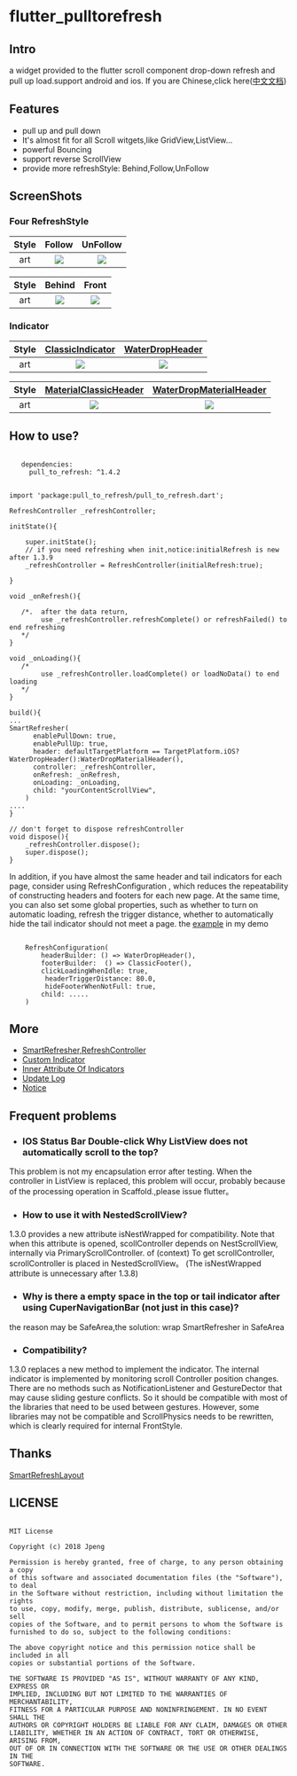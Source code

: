 # flutter_pulltorefresh

## Intro
a widget provided to the flutter scroll component drop-down refresh and pull up load.support android and ios.
If you are Chinese,click here([中文文档](https://github.com/peng8350/flutter_pulltorefresh/blob/master/README_CN.md))

## Features
* pull up and pull down
* It's almost fit for all Scroll witgets,like GridView,ListView...
* powerful Bouncing
* support reverse ScrollView
* provide more refreshStyle: Behind,Follow,UnFollow


## ScreenShots

### Four RefreshStyle
|Style| Follow | UnFollow |
|:---:|:---:|:---:|
|art| ![](example/images/classical_follow.gif) | ![](example/images/classical_unfollow.gif) |

|Style| Behind | Front |
|:---:|:---:|:---:|
|art| ![](arts/screen1.gif) | ![](example/images/material_classic.gif) |

### Indicator

|Style| [ClassicIndicator](https://github.com/peng8350/flutter_pulltorefresh/blob/master/lib/src/indicator/classic_indicator.dart) | [WaterDropHeader](https://github.com/peng8350/flutter_pulltorefresh/blob/master/lib/src/indicator/waterdrop_header.dart) |
|:---:|:---:|:---:|
|art| ![](example/images/classical_follow.gif) | ![](example/images/warterdrop.gif) |

|Style| [MaterialClassicHeader](https://github.com/peng8350/flutter_pulltorefresh/blob/master/lib/src/indicator/material_indicator.dart) | [WaterDropMaterialHeader](https://github.com/peng8350/flutter_pulltorefresh/blob/master/lib/src/indicator/material_indicator.dart) |
|:---:|:---:|:---:|
|art| ![](example/images/material_classic.gif) | ![](example/images/material_waterdrop.gif) |




## How to use?

```

   dependencies:
     pull_to_refresh: ^1.4.2

```

```

import 'package:pull_to_refresh/pull_to_refresh.dart';

RefreshController _refreshController;

initState(){

    super.initState();
    // if you need refreshing when init,notice:initialRefresh is new  after 1.3.9
    _refreshController = RefreshController(initialRefresh:true);

}

void _onRefresh(){

   /*.  after the data return,
        use _refreshController.refreshComplete() or refreshFailed() to end refreshing
   */
}

void _onLoading(){
   /*
        use _refreshController.loadComplete() or loadNoData() to end loading
   */
}

build(){
...
SmartRefresher(
      enablePullDown: true,
      enablePullUp: true,
      header: defaultTargetPlatform == TargetPlatform.iOS?WaterDropHeader():WaterDropMaterialHeader(),
      controller: _refreshController,
      onRefresh: _onRefresh,
      onLoading: _onLoading,
      child: "yourContentScrollView",
    )
....
}

// don't forget to dispose refreshController
void dispose(){
    _refreshController.dispose();
    super.dispose();
}

```


In addition, if you have almost the same header and tail indicators for each page, consider using RefreshConfiguration
, which reduces the repeatability of constructing headers and footers for each new page.
At the same time, you can also set some global properties, such as whether to turn on automatic loading, refresh the trigger distance, whether to automatically hide the tail indicator should not meet a page.
the [example](https://github.com/peng8350/flutter_pulltorefresh/blob/master/example/lib/ui/MainActivity.dart) in my demo
```

    RefreshConfiguration(
        headerBuilder: () => WaterDropHeader(),
        footerBuilder:  () => ClassicFooter(),
        clickLoadingWhenIdle: true,
         headerTriggerDistance: 80.0,
         hideFooterWhenNotFull: true,
        child: .....
    )

```


## More
- [SmartRefresher,RefreshController](refresher_controller_en.md)
- [Custom Indicator](custom_indicator_en.md)
- [Inner Attribute Of Indicators](indicator_attribute_en.md)
- [Update Log](CHANGELOG.md)
- [Notice](notice_en.md)




## Frequent problems
* <h3>IOS Status Bar Double-click Why ListView does not automatically scroll to the top?</h3>
This problem is not my encapsulation error after testing. When the controller in ListView is replaced, this problem will occur, probably
because of the processing operation in Scaffold.,please issue flutter。

* <h3>How to use it with NestedScrollView?</h3>
1.3.0 provides a new attribute isNestWrapped for compatibility. Note that when this attribute is opened, scollController depends on NestScrollView,
internally via PrimaryScrollController. of (context) To get scrollController, scrollController is placed in NestedScrollView。
(The isNestWrapped attribute is unnecessary after 1.3.8)

* <h3>Why is there a empty space in the top or tail indicator after using CuperNavigationBar (not just in this case)?</h3>
the reason may be SafeArea,the solution: wrap SmartRefresher in SafeArea

* <h3>Compatibility?</h3>
1.3.0 replaces a new method to implement the indicator. The internal indicator is implemented by monitoring scroll Controller position changes. There are no methods such as NotificationListener and GestureDector that may cause sliding gesture conflicts.
So it should be compatible with most of the libraries that need to be used between gestures. However, some libraries may not be compatible and ScrollPhysics needs to be rewritten, which is clearly required for internal FrontStyle.



## Thanks

[SmartRefreshLayout](https://github.com/scwang90/SmartRefreshLayout)

## LICENSE
 
```
 
MIT License

Copyright (c) 2018 Jpeng

Permission is hereby granted, free of charge, to any person obtaining a copy
of this software and associated documentation files (the "Software"), to deal
in the Software without restriction, including without limitation the rights
to use, copy, modify, merge, publish, distribute, sublicense, and/or sell
copies of the Software, and to permit persons to whom the Software is
furnished to do so, subject to the following conditions:

The above copyright notice and this permission notice shall be included in all
copies or substantial portions of the Software.

THE SOFTWARE IS PROVIDED "AS IS", WITHOUT WARRANTY OF ANY KIND, EXPRESS OR
IMPLIED, INCLUDING BUT NOT LIMITED TO THE WARRANTIES OF MERCHANTABILITY,
FITNESS FOR A PARTICULAR PURPOSE AND NONINFRINGEMENT. IN NO EVENT SHALL THE
AUTHORS OR COPYRIGHT HOLDERS BE LIABLE FOR ANY CLAIM, DAMAGES OR OTHER
LIABILITY, WHETHER IN AN ACTION OF CONTRACT, TORT OR OTHERWISE, ARISING FROM,
OUT OF OR IN CONNECTION WITH THE SOFTWARE OR THE USE OR OTHER DEALINGS IN THE
SOFTWARE.

 
 ```
